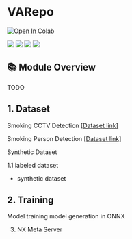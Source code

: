 # VARepo

[![Open In Colab](https://colab.research.google.com/assets/colab-badge.svg)](https://colab.research.google.com/drive/1jWLeVjXbc6F99JJNhKAvoJ5dIl5ua4Ch?usp=sharing)

[![](https://img.shields.io/badge/Windows-11-0078D6?style=flat-square&logo=Windows)](https://www.microsoft.com/en-us/windows/)
[![](https://img.shields.io/badge/Cuda-11.8-6B8E23?style=flat-square&logo=Nvidia)](https://developer.nvidia.com/cuda-11.6-download-archive?target_os=Windows&target_arch=x86_64&target_version=10&target_type=exelocal)
[![](https://img.shields.io/badge/Python-3.8-3776AB?style=flat-square&logo=Python)](https://www.python.org/)
[![](https://img.shields.io/badge/PyTorch-000000?style=flat-square&logo=PyTorch)](https://pytorch.org/)

## 📚 Module Overview

TODO

## 1. Dataset

Smoking CCTV Detection
[[Dataset link]](https://universe.roboflow.com/smoking-gqlqh/smoking-cctv-detection-x4fjr)

Smoking Person Detection
[[Dataset link]](https://universe.roboflow.com/smoking-gqlqh/smoking-person-detection-2-ijwga)

Synthetic Dataset

1.1 labeled dataset
- synthetic dataset

## 2. Training

Model training
model generation in ONNX


3. NX Meta Server
